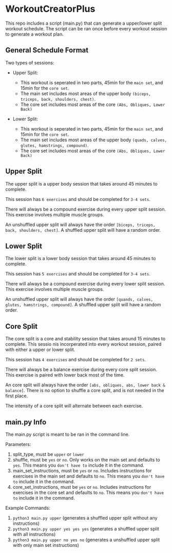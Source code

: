 # WorkoutCreatorPlus
This repo includes a script (main.py) that can generate a upper/lower split workout schedule. The script can be ran once before every workout session to generate a workout plan. 

## General Schedule Format
Two types of sessions:
- Upper Split: 
  * This workout is seperated in two parts, 45min for the `main set`, and 15min for the `core set`.
  * The main set includes most areas of the upper body `(biceps, triceps, back, shoulders, chest)`.
  * The core set includes most areas of the core `(Abs, Obliques, Lower Back)`

- Lower Split:
  * This workout is seperated in two parts, 45min for the `main set`, and 15min for the `core set`.
  * The main set includes most areas of the upper body `(quads, calves, glutes, hamstrings, compound)`.
  * The core set includes most areas of the core `(Abs, Obliques, Lower Back)`

## Upper Split
The upper split is a upper body session that takes around 45 minutes to complete.

This session has `6 exercises` and should be completed for `3-4 sets`.

There will always be a compound exercise during every upper split session. This exercise involves multiple muscle groups.

An unshuffled upper split will always have the order `[biceps, triceps, back, shoulders, chest]`. A shuffled upper split will have a random order.


## Lower Split
The lower split is a lower body session that takes around 45 minutes to complete.

This session has `5 exercises` and should be completed for `3-4 sets`.

There will always be a compound exercise during every lower split session. This exercise involves multiple muscle groups.

An unshuffled upper split will always have the order `[quands, calves, glutes, hamstrings, compound]`. A shuffled upper split will have a random order.


## Core Split
The core split is a core and stability session that takes around 15 minutes to complete. This sessio nis incorperated into every workout session, paired with either a upper or lower split.

This session has `4 exercises` and should be completed for `2 sets`.

There will always be a balance exercise during every core split session. This exercise is paired with lower back most of the time.

An core split will always have the order `[abs, obliques, abs, lower back & balance]`. There is no option to shuffle a core split, and is not needed in the first place.

The intensity of a core split will alternate between each exercise.


## main.py Info
The main.py script is meant to be ran in the command line. 

Parameters:
1. split_type, must be `upper` or `lower`
2. shuffle, must be `yes` or `no`. Only works on the main set and defaults to `yes`. This means you `don't have to` include it in the command.
3. main_set_instructions, must be `yes` or `no`. Includes instructions for exercises in the main set and defaults to `no`. This means you `don't have to` include it in the command.
4. core_set_instructions, must be `yes` or `no`. Includes instructions for exercises in the core set and defaults to `no`. This means you `don't have to` include it in the command.

Example Commands:
1. `python3 main.py upper` (generates a shuffled upper split without any instructions)
2. `python3 main.py upper yes yes yes` (generates a shuffled upper split with all instructions)
3. `python3 main.py upper no yes no` (generates a unshuffled upper split with only main set instructions)